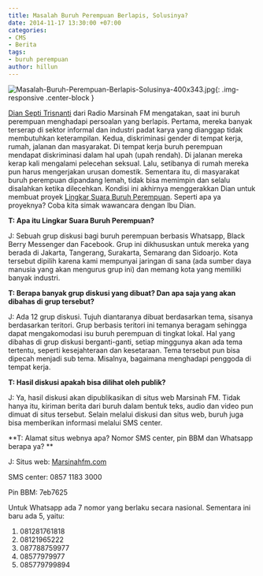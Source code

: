 ```yaml
---
title: Masalah Buruh Perempuan Berlapis, Solusinya?
date: 2014-11-17 13:30:00 +07:00
categories:
- CMS
- Berita
tags:
- buruh perempuan
author: hillun
---
```


![Masalah-Buruh-Perempuan-Berlapis-Solusinya-400x343.jpg](/uploads/Masalah-Buruh-Perempuan-Berlapis-Solusinya-400x343.jpg){: .img-responsive .center-block }

[Dian Septi Trisnanti](http://ciptamedia.org/dian-septi-trisnanti/) dari Radio Marsinah FM mengatakan, saat ini buruh perempuan menghadapi persoalan yang berlapis. Pertama, mereka banyak terserap di sektor informal dan industri padat karya yang dianggap tidak membutuhkan keterampilan. Kedua, diskriminasi gender di tempat kerja, rumah, jalanan dan masyarakat. Di tempat kerja buruh perempuan mendapat diskriminasi dalam hal upah (upah rendah). Di jalanan mereka kerap kali mengalami pelecehan seksual. Lalu, setibanya di rumah mereka pun harus mengerjakan urusan domestik. Sementara itu, di masyarakat buruh perempuan dipandang lemah, tidak bisa memimpin dan selalu disalahkan ketika dilecehkan. Kondisi ini akhirnya menggerakkan Dian untuk membuat proyek [Lingkar Suara Buruh Perempuan](http://ciptamedia.org/wiki/Lingkar_Suara_Buruh_Perempuan). Seperti apa ya proyeknya? Coba kita simak wawancara dengan Ibu Dian.

**T: Apa itu Lingkar Suara Buruh Perempuan?**

J: Sebuah grup diskusi bagi buruh perempuan berbasis Whatsapp, Black Berry Messenger dan Facebook. Grup ini dikhususkan untuk mereka yang berada di Jakarta, Tangerang, Surakarta, Semarang dan Sidoarjo. Kota tersebut dipilih karena kami mempunyai jaringan di sana (ada sumber daya manusia yang akan mengurus grup ini) dan memang kota yang memiliki banyak industri.

**T: Berapa banyak grup diskusi yang dibuat? Dan apa saja yang akan dibahas di grup tersebut?**

J: Ada 12 grup diskusi. Tujuh diantaranya dibuat berdasarkan tema, sisanya berdasarkan teritori. Grup berbasis teritori ini temanya beragam sehingga dapat mengakomodasi isu buruh perempuan di tingkat lokal. Hal yang dibahas di grup diskusi berganti-ganti, setiap minggunya akan ada tema tertentu, seperti kesejahteraan dan kesetaraan. Tema tersebut pun bisa dipecah menjadi sub tema. Misalnya, bagaimana menghadapi penggoda di tempat kerja.

**T: Hasil diskusi apakah bisa dilihat oleh publik?**

J: Ya, hasil diskusi akan dipublikasikan di situs web Marsinah FM. Tidak hanya itu, kiriman berita dari buruh dalam bentuk teks, audio dan video pun dimuat di situs tersebut. Selain melalui diskusi dan situs web, buruh juga bisa memberikan informasi melalui SMS center.

**T: Alamat situs webnya apa? Nomor SMS center, pin BBM dan Whatsapp berapa ya?
**

J:  Situs web: [Marsinahfm.com](http://marsinahfm.com/)

SMS center: 0857 1183 3000

Pin BBM: 7eb7625

Untuk Whatsapp ada 7 nomor yang berlaku secara nasional. Sementara ini baru ada 5, yaitu:

1. 081281761818
2. 08121965222
3. 087788759977
4. 08577979977
5. 085779799894